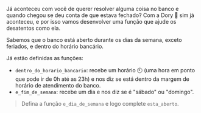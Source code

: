 Já aconteceu com você de querer resolver  alguma coisa no banco e quando chegou se deu conta de que estava fechado? Com a Dory :tropical_fish: sim já aconteceu,  e por isso vamos desenvolver uma função que ajude os desatentos como ela.

Sabemos que o banco está aberto durante os dias da semana, exceto feriados, e dentro do horário bancário.

Já estão definidas as funções:

* `dentro_do_horario_bancario`: recebe um horário :clock10: (uma hora em ponto que pode ir de 0h até as 23h) e nos diz se está dentro da margem de horário de atendimento do banco.
* `e_fim_de_semana`: recebe um dia e nos diz se é "sábado" ou "domingo".

> Defina a função `e_dia_de_semana` e logo complete `esta_aberto`.

